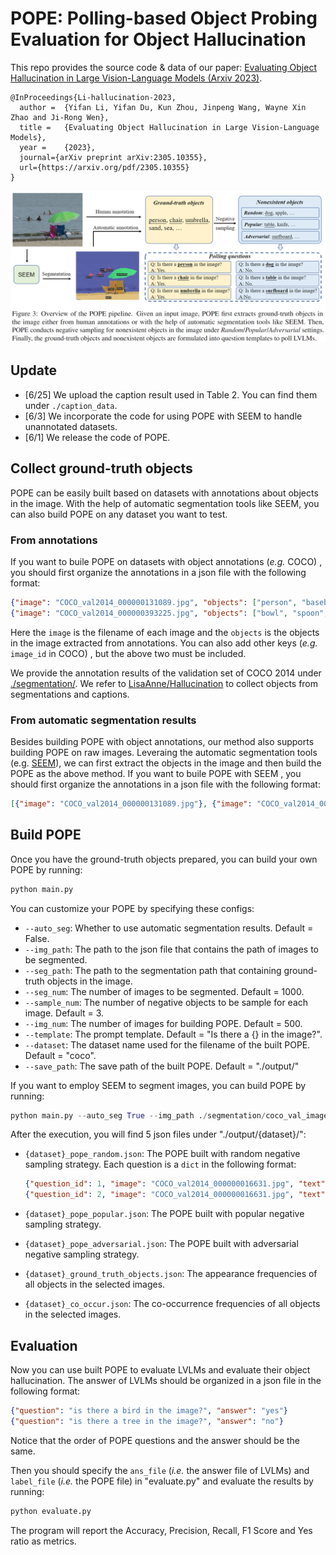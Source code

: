 # POPE: Polling-based Object Probing Evaluation for Object Hallucination

This repo provides the source code & data of our paper: [Evaluating Object Hallucination in Large Vision-Language Models (Arxiv 2023)](https://arxiv.org/abs/2305.10355).

```
@InProceedings{Li-hallucination-2023,
  author =  {Yifan Li, Yifan Du, Kun Zhou, Jinpeng Wang, Wayne Xin Zhao and Ji-Rong Wen},
  title =   {Evaluating Object Hallucination in Large Vision-Language Models},
  year =    {2023},  
  journal={arXiv preprint arXiv:2305.10355},
  url={https://arxiv.org/pdf/2305.10355}
}
```

<img src="./assets/POPE.png" alt="image-20230517233229650" style="zoom:80%;" />

## Update
- [6/25] We upload the caption result used in Table 2. You can find them under `./caption_data`.
- [6/3] We incorporate the code for using POPE with SEEM to handle unannotated datasets.
- [6/1] We release the code of POPE.

## Collect ground-truth objects

POPE can be easily built based on datasets with annotations about objects in the image. With the help of automatic segmentation tools like SEEM, you can also build POPE on any dataset you want to test.

### From annotations

If you want to buile POPE on datasets with object annotations (*e.g.* COCO) , you should first organize the annotations in a json file with the following format:

```json
{"image": "COCO_val2014_000000131089.jpg", "objects": ["person", "baseball bat"]}
{"image": "COCO_val2014_000000393225.jpg", "objects": ["bowl", "spoon", "carrot"]}
```

Here the `image` is the filename of each image and the `objects` is the objects in the image extracted from annotations. You can also add other keys (*e.g.* `image_id` in COCO) , but the above two must be included.

We provide the annotation results of the validation set of COCO 2014 under [./segmentation/](./segmentation/coco_ground_truth_segmentation.json). We refer to [LisaAnne/Hallucination](https://github.com/LisaAnne/Hallucination) to collect objects from segmentations and captions.

### From automatic segmentation results

Besides building POPE with object annotations, our method also supports building POPE on raw images. Leveraing the automatic segmentation tools (e.g. [SEEM](https://github.com/UX-Decoder/Segment-Everything-Everywhere-All-At-Once)), we can first extract the objects in the image and then build the POPE as the above method. If you want to buile POPE with SEEM , you should first organize the annotations in a json file with the following format:

```json
[{"image": "COCO_val2014_000000131089.jpg"}, {"image": "COCO_val2014_000000393225.jpg"}]
```

## Build POPE

Once you have the ground-truth objects prepared, you can build your own POPE by running:

```python
python main.py
```

You can customize your POPE by specifying these configs:

- `--auto_seg`: Whether to use automatic segmentation results. Default = False.
- `--img_path`: The path to the json file that contains the path of images to be segmented.
- `--seg_path`: The path to the segmentation path that containing ground-truth objects in the image.
- `--seg_num`: The number of images to be segmented. Default = 1000.
- `--sample_num`: The number of  negative objects to be sample for each image. Default = 3.
- `--img_num`: The number of images for building POPE. Default = 500.
- `--template`: The prompt template. Default = "Is there a {} in the image?".
- `--dataset`: The dataset name used for the filename of the built POPE. Default = "coco".
- `--save_path`: The save path of the built POPE. Default = "./output/"

If you want to employ SEEM to segment images, you can build POPE by running:

```python
python main.py --auto_seg True --img_path ./segmentation/coco_val_images.json --seg_num 1000
```

After the execution, you will find 5 json files under "./output/{dataset}/":

- `{dataset}_pope_random.json`: The POPE built with random negative sampling strategy. Each question is a `dict` in the following format:

  ```json
  {"question_id": 1, "image": "COCO_val2014_000000016631.jpg", "text": "Is there a person in the image?", "label": "yes"}
  {"question_id": 2, "image": "COCO_val2014_000000016631.jpg", "text": "Is there a refrigerator in the image?", "label": "no"}
  ```

- `{dataset}_pope_popular.json`: The POPE built with popular negative sampling strategy.

- `{dataset}_pope_adversarial.json`: The POPE built with adversarial negative sampling strategy.

- `{dataset}_ground_truth_objects.json`: The appearance frequencies of all objects in the selected images.

- `{dataset}_co_occur.json`: The co-occurrence frequencies of all objects in the selected images.


## Evaluation

Now you can use built POPE to evaluate LVLMs and evaluate their object hallucination. The answer of LVLMs should be organized in a json file in the following format:

```json
{"question": "is there a bird in the image?", "answer": "yes"}
{"question": "is there a tree in the image?", "answer": "no"}
```

Notice that the order of POPE questions and the answer should be the same.

Then you should specify the `ans_file` (*i.e.* the answer file of LVLMs) and `label_file` (*i.e.* the POPE file) in "evaluate.py" and evaluate the results by running:

```python
python evaluate.py
```

The program will report the Accuracy, Precision, Recall, F1 Score and Yes ratio as metrics.
